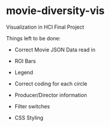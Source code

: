 # movie-diversity-vis
Visualization in HCI Final Project

Things left to be done:

- Correct Movie JSON Data read in

- ROI Bars

- Legend

- Correct coding for each circle

- Producer/Director information

- Filter switches 

- CSS Styling 



